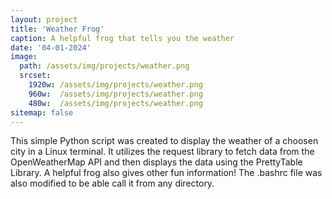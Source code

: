 ```yaml
---
layout: project
title: 'Weather Frog'
caption: A helpful frog that tells you the weather
date: '04-01-2024'
image: 
  path: /assets/img/projects/weather.png
  srcset: 
    1920w: /assets/img/projects/weather.png
    960w:  /assets/img/projects/weather.png
    480w:  /assets/img/projects/weather.png
sitemap: false
---
```

This simple Python script was created to display the weather of a choosen city in a Linux terminal. It utilizes the request library to fetch data from the OpenWeatherMap API and then displays the data using the PrettyTable Library. A helpful frog also gives other fun information! The .bashrc file was also modified to be able call it from any directory. 
